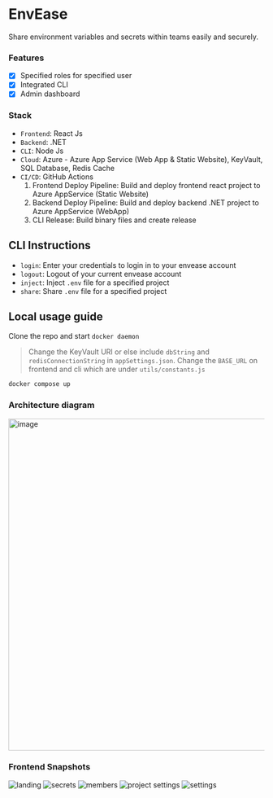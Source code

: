 # EnvEase

Share environment variables and secrets within teams easily and securely.

### Features

- [x] Specified roles for specified user
- [x] Integrated CLI
- [x] Admin dashboard

### Stack

- `Frontend`: React Js
- `Backend`: .NET
- `CLI`: Node Js
- `Cloud`: Azure - Azure App Service (Web App & Static Website), KeyVault, SQL Database, Redis Cache
- `CI/CD`: GitHub Actions
    1. Frontend Deploy Pipeline: Build and deploy frontend react project to Azure AppService (Static Website)
    2. Backend Deploy Pipeline: Build and deploy backend .NET project to Azure AppService (WebApp)
    3. CLI Release: Build binary files and create release

## CLI Instructions

- `login`: Enter your credentials to login in to your envease account
- `logout`: Logout of your current envease account
- `inject`: Inject `.env` file for a specified project
- `share`: Share `.env` file for a specified project

## Local usage guide

Clone the repo and start `docker daemon`

> Change the KeyVault URI or else include `dbString` and `redisConnectionString` in `appSettings.json`. Change the `BASE_URL` on frontend and cli which are under `utils/constants.js`

```sh
docker compose up
```

### Architecture diagram

<img width="652" alt="image" src="https://github.com/nanthakumaran-s/EnvEase/assets/59391441/c3bca8d2-f046-4a3d-8051-43339967f4ce">

### Frontend Snapshots

![landing](https://github.com/nanthakumaran-s/EnvEase/assets/59391441/b5a86583-7a4c-448e-9a56-1448f70897f3)
![secrets](https://github.com/nanthakumaran-s/EnvEase/assets/59391441/5612ac57-ca8b-4241-bc7d-37cbe5d8c18a)
![members](https://github.com/nanthakumaran-s/EnvEase/assets/59391441/b90b0707-08eb-48aa-b158-7c06270b003a)
![project settings](https://github.com/nanthakumaran-s/EnvEase/assets/59391441/8c495bf0-1e46-4ad9-a4bd-71f936edf9f9)
![settings](https://github.com/nanthakumaran-s/EnvEase/assets/59391441/5bf6d525-c08a-4e36-b725-04670b5ffc0f)

